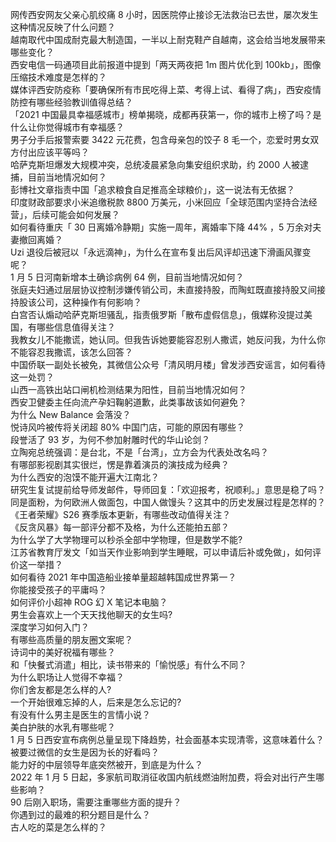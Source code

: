 网传西安网友父亲心肌绞痛 8 小时，因医院停止接诊无法救治已去世，屡次发生这种情况反映了什么问题？  
越南取代中国成耐克最大制造国，一半以上耐克鞋产自越南，这会给当地发展带来哪些变化？  
西安电信一码通项目此前报道中提到「两天两夜把 1m 图片优化到 100kb」，图像压缩技术难度是怎样的？  
媒体评西安防疫称「要确保所有市民吃得上菜、考得上试、看得了病」，西安疫情防控有哪些经验教训值得总结？  
「2021 中国最具幸福感城市」榜单揭晓，成都再获第一，你的城市上榜了吗？是什么让你觉得城市有幸福感？  
男子分手后报警索要 3422 元花费，包含母亲包的饺子 8 毛一个，恋爱时男女双方付出应该平等吗？  
哈萨克斯坦爆发大规模冲突，总统凌晨紧急向集安组织求助，约 2000 人被逮捕，目前当地情况如何？  
彭博社文章指责中国「追求粮食自足推高全球粮价」，这一说法有无依据？  
印度财政部要求小米追缴税款 8800 万美元，小米回应「全球范围内坚持合法经营」，后续可能会如何发展？  
如何看待重庆「 30 日离婚冷静期」实施一周年，离婚率下降 44% ，5 万余对夫妻撤回离婚？  
Uzi 退役后被冠以「永远滴神」，为什么在宣布复出后风评却迅速下滑画风骤变呢？  
1 月 5 日河南新增本土确诊病例 64 例，目前当地情况如何？  
张庭夫妇通过层层协议控制涉嫌传销公司，未直接持股，而陶虹既直接持股又间接持股该公司，这种操作有何影响？  
白宫否认煽动哈萨克斯坦骚乱，指责俄罗斯「散布虚假信息」，俄媒称没提过美国，有哪些信息值得关注？  
我教女儿不能撒谎，她认同。但我告诉她要能容忍别人撒谎，她反问我，为什么你不能容忍我撒谎，该怎么回答？  
中国侨联一副处长被免，其微信公众号「清风明月楼」曾发涉西安谣言，如何看待这一处罚？  
山西一高铁出站口闸机检测结果为阳性，目前当地情况如何？  
西安卫健委主任向流产孕妇鞠躬道歉，此类事故该如何避免？  
为什么 New Balance 会落没？  
悦诗风吟被传将关闭超 80% 中国门店，可能的原因有哪些？  
段誉活了 93 岁，为何不参加射雕时代的华山论剑？  
立陶宛总统强调：是台北，不是「台湾」，立方会为代表处改名吗？  
有哪部影视剧其实很烂，愣是靠着演员的演技成为经典？  
为什么西安的泡馍不能开遍大江南北？  
研究生复试提前给导师发邮件，导师回复：「欢迎报考，祝顺利。」意思是稳了吗？  
同是面粉，为何欧洲人做面包，中国人做馒头？这其中的历史发展过程是怎样的？  
《王者荣耀》S26 赛季版本更新，有哪些改动值得关注？  
《反贪风暴》每一部评分都不及格，为什么还能拍五部？  
为什么学了大学物理可以秒杀全部中学物理，但是数学不能?  
江苏省教育厅发文「如当天作业影响到学生睡眠，可以申请后补或免做」，如何评价这一举措？  
如何看待 2021 年中国造船业接单量超越韩国成世界第一？  
你能接受孩子的平庸吗？  
如何评价小超神 ROG 幻 X 笔记本电脑？  
男生会喜欢上一个天天找他聊天的女生吗?  
深度学习如何入门？  
有哪些高质量的朋友圈文案呢？  
诗词中的美好祝福有哪些？  
和「快餐式消遣」相比，读书带来的「愉悦感」有什么不同？  
为什么职场让人觉得不幸福？  
你们舍友都是怎么样的人?  
一个开始很难忘掉的人，后来是怎么忘记的?  
有没有什么男主是医生的言情小说？  
美白护肤的水乳有哪些呢？  
1 月 5 日西安宣布病例总量呈现下降趋势，社会面基本实现清零，这意味着什么？  
被要过微信的女生是因为长的好看吗？  
能力好的中层领导年底突然被开，到底是为什么？  
2022 年 1 月 5 日起，多家航司取消征收国内航线燃油附加费，将会对出行产生哪些影响？  
90 后刚入职场，需要注重哪些方面的提升？  
你遇到过的最难的积分题目是什么？  
古人吃的菜是怎么样的？  
